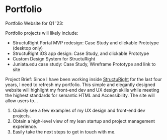 # Portfolio
Portfolio Website for Q1 '23:

Portfolio projects will likely include: 

* StructuRight Portal MVP redesign: Case Study and clickable Prototype (desktop only)
* StructuRight iOS app design: Case Study, and clickable Prototype
* Custom Design System for StructuRight
* Juniata.edu case study: Case Study, Wireframe Prototype and link to site


Project Brief: Since I have been working inside [StructuRight](https://www.structuright.com/) for the last four years, I need to refresh my portfolio. This simple and elegantly designed website will highlight my front-end dev and UX design skills while meeting the highest standards for semantic HTML and Accessibility. The site will allow users to...

1) Quickly see a few examples of my UX design and front-end dev projects.
2) Obtain a high-level view of my lean startup and project management experience.
3) Easily take the next steps to get in touch with me.

